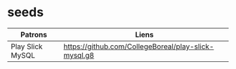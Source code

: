 # seeds

| Patrons          | Liens                                                |
|------------------|------------------------------------------------------|
| Play Slick MySQL | https://github.com/CollegeBoreal/play-slick-mysql.g8 |
